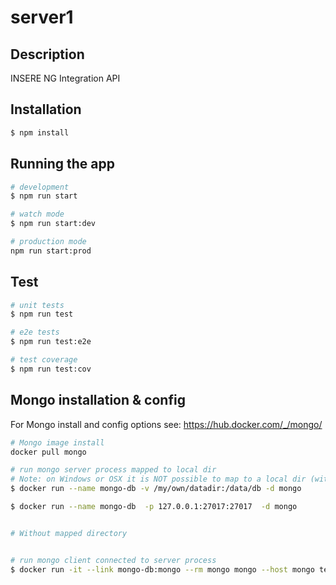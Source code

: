 # server1

## Description

INSERE NG Integration API

## Installation

```bash
$ npm install
```

## Running the app

```bash
# development
$ npm run start

# watch mode
$ npm run start:dev

# production mode
npm run start:prod
```

## Test

```bash
# unit tests
$ npm run test

# e2e tests
$ npm run test:e2e

# test coverage
$ npm run test:cov
```

## Mongo installation & config

For Mongo install and config options see: https://hub.docker.com/_/mongo/

```bash
# Mongo image install
docker pull mongo

# run mongo server process mapped to local dir
# Note: on Windows or OSX it is NOT possible to map to a local dir (with MongDb; not in general)
$ docker run --name mongo-db -v /my/own/datadir:/data/db -d mongo

$ docker run --name mongo-db  -p 127.0.0.1:27017:27017  -d mongo


# Without mapped directory


# run mongo client connected to server process
$ docker run -it --link mongo-db:mongo --rm mongo mongo --host mongo test

```